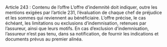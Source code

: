 Article 243 : Contenu de l’offre
L’offre d’indemnité doit indiquer, outre les mentions exigées par l’article 231, l’évaluation de chaque chef de préjudice et les sommes qui reviennent au bénéficiaire.
L’offre précise, le cas échéant, les limitations ou exclusions d’indemnisation, retenues par l’assureur, ainsi que leurs motifs. En cas d’exclusion d’indemnisation, l’assureur n’est pas tenu, dans sa notification, de fournir les indications et documents prévus au premier alinéa.